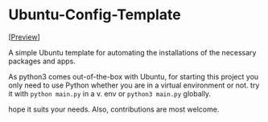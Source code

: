 # Ubuntu-Config-Template

[[Preview](media/image.png)]

A simple Ubuntu template for automating the installations of the necessary packages and apps.

As python3 comes out-of-the-box with Ubuntu, for starting this project you only need to use Python whether you are in a virtual environment or not.
try it with `python main.py` in a v. env or `python3 main.py` globally.

hope it suits your needs. Also, contributions are most welcome.

